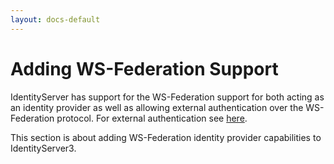 ```yaml
---
layout: docs-default
---
```


# Adding WS-Federation Support

IdentityServer has support for the WS-Federation support for both acting as an identity provider as well
as allowing external authentication over the WS-Federation protocol. For external authentication see [here](../configuration/identityProviders.html).

This section is about adding WS-Federation identity provider capabilities to IdentityServer3.


